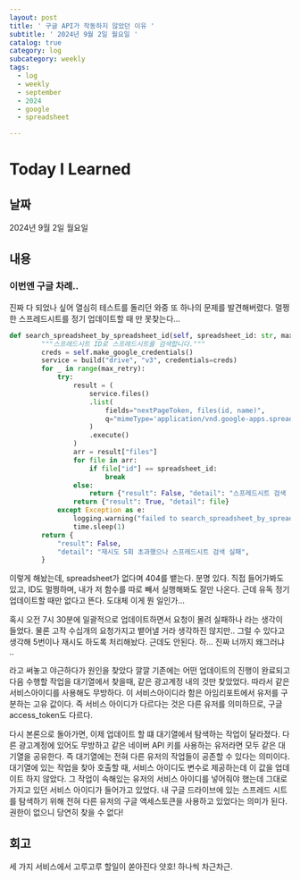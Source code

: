 ```yaml
---
layout: post
title: ' 구글 API가 작동하지 않았던 이유 '
subtitle: ' 2024년 9월 2일 월요일 '
catalog: true
category: log
subcategory: weekly
tags:
  - log
  - weekly
  - september
  - 2024
  - google
  - spreadsheet

---
```


# Today I Learned

## 날짜

2024년 9월 2일 월요일

## 내용

### 이번엔 구글 차례..

진짜 다 되었나 싶어 열심히 테스트를 돌리던 와중 또 하나의 문제를 발견해버렸다. 멀쩡한 스프레드시트를 정기 업데이트할 때 만 못찾는다…

```python
def search_spreadsheet_by_spreadsheet_id(self, spreadsheet_id: str, max_retry=5):
        """스프레드시트 ID로 스프레드시트를 검색합니다."""
        creds = self.make_google_credentials()
        service = build("drive", "v3", credentials=creds)
        for _ in range(max_retry):
            try:
                result = (
                    service.files()
                    .list(
                        fields="nextPageToken, files(id, name)",
                        q="mimeType='application/vnd.google-apps.spreadsheet' and trashed=false",
                    )
                    .execute()
                )
                arr = result["files"]
                for file in arr:
                    if file["id"] == spreadsheet_id:
                        break
                else:
                    return {"result": False, "detail": "스프레드시트 검색 실패"}
                return {"result": True, "detail": file}
            except Exception as e:
                logging.warning("failed to search_spreadsheet_by_spreadsheet_id: %s", e)
                time.sleep(1)
        return {
            "result": False,
            "detail": "재시도 5회 초과했으나 스프레드시트 검색 실패",
        }
```

 이렇게 해놨는데, spreadsheet가 없다며 404를 뱉는다. 분명 있다. 직접 들어가봐도 있고, ID도 멀쩡하며, 내가 저 함수를 따로 빼서 실행해봐도 잘만 나온다. 근데 유독 정기 업데이트할 때만 없다고 뜬다. 도대체 이게 뭔 일인가…

 혹시 오전 7시 30분에 일괄적으로 업데이트하면서 요청이 몰려 실패하나 라는 생각이 들었다. 물론 고작 수십개의 요청가지고 뱉어낼 거라 생각하진 않지만.. 그럴 수 있다고 생각해 5번이나 재시도 하도록 처리해놨다. 근데도 안된다. 하… 진짜 너까지 왜그러냐 ..

 라고 써놓고 야근하다가 원인을 찾았다 깔깔 기존에는 어떤 업데이트의 진행이 완료되고 다음 수행할 작업을 대기열에서 찾을때, 같은 광고계정 내의 것만 찾았었다. 따라서 같은 서비스아이디를 사용해도 무방하다. 이 서비스아이디라 함은 아임리포트에서 유저를 구분하는 고유 값이다. 즉 서비스 아이디가 다르다는 것은 다른 유저를 의미하므로, 구글 access_token도 다르다.

 다시 본론으로 돌아가면, 이제 업데이트 할 떄 대기열에서 탐색하는 작업이 달라졌다. 다른 광고계정에 있어도 무방하고 같은 네이버 API 키를 사용하는 유저라면 모두 같은 대기열을 공유한다. 즉 대기열에는 전혀 다른 유저의 작업들이 공존할 수 있다는 의미이다. 대기열에 있는 작업을 찾아 호출할 때, 서비스 아이디도 변수로 제공하는데 이 값을 업데이트 하지 않았다. 그 작업이 속해있는 유저의 서비스 아이디를 넣어줘야 했는데 그대로 가지고 있던 서비스 아이디가 들어가고 있었다. 내 구글 드라이브에 있는 스프레드 시트를 탐색하기 위해 전혀 다른 유저의 구글 액세스토큰을 사용하고 있었다는 의미가 된다. 권한이 없으니 당연히 찾을 수 없다!

## 회고

세 가지 서비스에서 고루고루 할일이 쏟아진다 얏호! 하나씩 차근차근.
